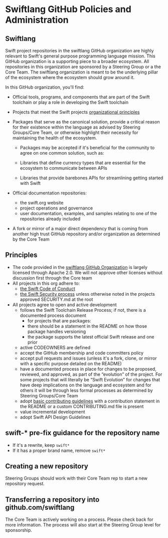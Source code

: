 # Swiftlang GitHub Policies and Administration

## Swiftlang

Swift project repositories in the swiftlang GitHub organization are highly relevant to Swift's general purpose programming language mission. This GitHub organization is a supporting piece to a broader ecosystem. All repositories in this organization are sponsored by a Steering Group or a the Core Team. The swiftlang organization is meant to be the underlying pillar of the ecosystem where the ecosystem should grow around it.

In this GitHub organization, you'll find:

- Official tools, programs, and components that are part of the Swift toolchain or play a role in developing the Swift toolchain

- Projects that meet the Swift projects [organizational principles](#principles)

- Packages that serve as the canonical solution, provide a critical reason for their existence within the language as advised by Steering Groups/Core Team, or otherwise highlight their necessity for maintaining the health of the ecosystem.

  - Packages may be accepted if it's beneficial for the community to agree on one common solution, such as:

   - Libraries that define currency types that are essential for the ecosystem to communicate between APIs
   - Libraries that provide barebones APIs for streamlining getting started with Swift

- Official documentation repositories:

  - the swift.org website
  - project operations and governance
  - user documentation, examples, and samples relating to one of the repositories already included

- A fork or mirror of a major direct dependency that is coming from another high trust GitHub repository and/or organization as determined by the Core Team

## Principles

- The code provided in the [swiftlang GitHub Organization](https://github.com/swiftlang) is largely licensed through Apache 2.0. We will not approve other licenses without discussion first through the Core team
- All projects in this org adhere to:
  - [the Swift Code of Conduct](https://www.swift.org/code-of-conduct/)
  - [the Swift Security process](https://www.swift.org/support/security.html) unless otherwise noted in the projects approved SECURITY.md at the root
- All projects agree to open and active development
  - follows the Swift Toolchain Release Process; if not, there is a documented process document
      - for projects that are packages:
      - there should be a statement in the README on how those package handles versioning
      - the package supports the latest official Swift release and one prior
  - active CODEOWNERS are defined
  - accept the GitHub membership and code committers policy
  - accept pull requests and issues (unless it's a fork, clone, or mirror with a specific purpose detailed on the README)
  - have a documented process in place for changes to be proposed, reviewed, and approved, as part of the “evolution” of the project. For some projects that will literally be “Swift Evolution” for changes that have deep implications on the language and ecosystem and for others it will be through less formal processes as determined by Steering Groups/Core Team
  - adopt [basic contributing guidelines](swift.org/contributing) with a contribution statement in the README or a custom CONTRIBUTING.md file is present
  - value incremental development
  - adopt Swift API Design Guidelines

## swift-* pre-fix guidance for the repository name
- If it's a rewrite, keep `swift*`
- If it has a proper brand name, remove `swift*`

## Creating a new repository

Steering Groups should work with their Core Team rep to start a new repository request.

## Transferring a repository into github.com/swiftlang

The Core Team is actively working on a process. Please check back for more information. The process will also start at the Steering Group level for sponsorship.

